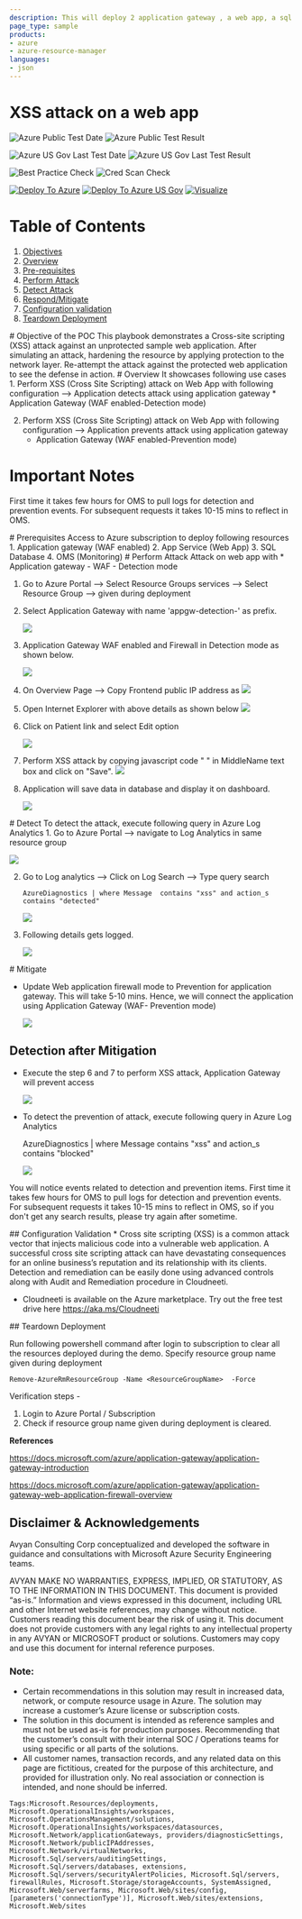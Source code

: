 ```yaml
---
description: This will deploy 2 application gateway , a web app, a sql server and database, OMS and other network resources. One app gateway is in detection mode and other is in prevention mode. Perform the XSS attack by following the guidleines and execute the scenario for mitigation and prevention of a XSS attack.
page_type: sample
products:
- azure
- azure-resource-manager
languages:
- json
---
```

# XSS attack on a web app

![Azure Public Test Date](https://azurequickstartsservice.blob.core.windows.net/badges/demos/xss-attack-prevention/PublicLastTestDate.svg)
![Azure Public Test Result](https://azurequickstartsservice.blob.core.windows.net/badges/demos/xss-attack-prevention/PublicDeployment.svg)

![Azure US Gov Last Test Date](https://azurequickstartsservice.blob.core.windows.net/badges/demos/xss-attack-prevention/FairfaxLastTestDate.svg)
![Azure US Gov Last Test Result](https://azurequickstartsservice.blob.core.windows.net/badges/demos/xss-attack-prevention/FairfaxDeployment.svg)

![Best Practice Check](https://azurequickstartsservice.blob.core.windows.net/badges/demos/xss-attack-prevention/BestPracticeResult.svg)
![Cred Scan Check](https://azurequickstartsservice.blob.core.windows.net/badges/demos/xss-attack-prevention/CredScanResult.svg)

[![Deploy To Azure](https://raw.githubusercontent.com/Azure/azure-quickstart-templates/master/1-CONTRIBUTION-GUIDE/images/deploytoazure.svg?sanitize=true)](https://portal.azure.com/#create/Microsoft.Template/uri/https%3A%2F%2Fraw.githubusercontent.com%2FAzure%2Fazure-quickstart-templates%2Fmaster%2Fdemos%2Fxss-attack-prevention%2Fazuredeploy.json)
[![Deploy To Azure US Gov](https://raw.githubusercontent.com/Azure/azure-quickstart-templates/master/1-CONTRIBUTION-GUIDE/images/deploytoazuregov.svg?sanitize=true)](https://portal.azure.us/#create/Microsoft.Template/uri/https%3A%2F%2Fraw.githubusercontent.com%2FAzure%2Fazure-quickstart-templates%2Fmaster%2Fdemos%2Fxss-attack-prevention%2Fazuredeploy.json)
[![Visualize](https://raw.githubusercontent.com/Azure/azure-quickstart-templates/master/1-CONTRIBUTION-GUIDE/images/visualizebutton.svg?sanitize=true)](http://armviz.io/#/?load=https%3A%2F%2Fraw.githubusercontent.com%2FAzure%2Fazure-quickstart-templates%2Fmaster%2Fdemos%2Fxss-attack-prevention%2Fazuredeploy.json)

# Table of Contents
1. [Objectives](#objectives)
2. [Overview](#overview)
3. [Pre-requisites](#prerequisites)
4. [Perform Attack](#attack)
5. [Detect Attack](#detect)
6. [Respond/Mitigate](#mitigate)
7. [Configuration validation](#config)
8. [Teardown Deployment](#teardown)

<a name="objectives">
# Objective of the POC
This playbook demonstrates a Cross-site scripting (XSS) attack against an unprotected sample web application.  After simulating an attack, hardening the resource by applying protection to the network layer.  Re-attempt the attack against the protected web application to see the defense in action.

<a name="overview">
# Overview
It showcases following use cases
1. Perform XSS (Cross Site Scripting) attack on Web App with following configuration --> Application detects attack using application gateway
    * Application Gateway (WAF enabled-Detection mode)

2. Perform XSS (Cross Site Scripting) attack on Web App with following configuration --> Application prevents attack using application gateway
    * Application Gateway (WAF enabled-Prevention mode)

# Important Notes <a name="notes">
First time it takes few hours for OMS to pull logs for detection and prevention events. For subsequent requests it takes 10-15 mins to reflect in OMS.

<a name="prerequisites">
# Prerequisites
Access to Azure subscription to deploy following resources
1. Application gateway (WAF enabled)
2. App Service (Web App)
3. SQL Database
4. OMS (Monitoring)

<a name="attack">
# Perform Attack
Attack on web app with
* Application gateway - WAF - Detection mode

1. Go to Azure Portal --> Select Resource Groups services --> Select Resource Group --> <ResourceGroupName> given during deployment

2. Select Application Gateway with name 'appgw-detection-' as prefix.

    ![](images/xss-appgateway-det-location.png)

3. Application Gateway WAF enabled and Firewall in Detection mode as shown below.

    ![](images/xss-appgateway-waf-det.png)

4. On Overview Page --> Copy Frontend public IP address as
    ![](images/xss-appgateway-det-ip.png)

5. Open Internet Explorer with above details as shown below
    ![](images/xss-webapp-contoso-landingpage.png)

4. Click on Patient link and select Edit option

    ![](images/xss-webapp-contoso-patients-defpage.png)

4. Perform XSS attack by copying javascript code " **<script>alert('test script')</script>** " in MiddleName text box and click on "Save".
 ![](images/xss-attack-script.png)

5. Application will save data in database and display it on dashboard.

    ![](images/xss-attack-dashboard.png)

<a name="detect">
# Detect
To detect the attack, execute following query in Azure Log Analytics
1. Go to Azure Portal --> navigate to Log Analytics in same resource group

![](images/xss-common-oms-location.png)

2. Go to Log analytics --> Click on Log Search --> Type query search

    ```AzureDiagnostics | where Message  contains "xss" and action_s contains "detected"```

    ![](images/xss-oms-log-ana-location.png)

3. Following details gets logged.

    ![](images/xss-log-analytics-det.png)

<a name="mitigate">
# Mitigate

  * Update Web application firewall mode to Prevention for application gateway. This will take 5-10 mins. Hence, we will connect the application using Application Gateway (WAF- Prevention mode)

    ![](images/xss-appgateway-waf-prev.png)

## Detection after Mitigation

* Execute the step 6 and 7  to perform XSS attack, Application Gateway will prevent access

    ![](images/403-forbidden-access-denied.png)

* To detect the prevention of attack, execute following query in Azure Log Analytics

    AzureDiagnostics | where Message  contains "xss" and action_s contains "blocked"

    ![](images/xss-log-analytics-blocked.png)

You will notice events related to detection and prevention items. First time it takes few hours for OMS to pull logs for detection and prevention events. For subsequent requests it takes 10-15 mins to reflect in OMS, so if you don't get any search results, please try again after sometime.

<a name="config">
## Configuration Validation
* Cross site scripting (XSS) is a common attack vector that injects malicious code into a vulnerable web application. A successful cross site scripting attack can have devastating consequences for an online business’s reputation and its relationship with its clients. Detection and remediation can be easily done using advanced controls along with Audit and Remediation procedure in Cloudneeti.

* Cloudneeti is available on the Azure marketplace. Try out the free test drive here https://aka.ms/Cloudneeti

<a name="teardown">
## Teardown Deployment

Run following powershell command after login to subscription to clear all the resources deployed during the demo. Specify resource group name given during deployment

 `Remove-AzureRmResourceGroup -Name <ResourceGroupName>  -Force `

Verification steps -
1. Login to Azure Portal / Subscription
2. Check if resource group name given during deployment is cleared.
<p/>

**References**

https://docs.microsoft.com/azure/application-gateway/application-gateway-introduction

https://docs.microsoft.com/azure/application-gateway/application-gateway-web-application-firewall-overview

## Disclaimer & Acknowledgements

Avyan Consulting Corp conceptualized and developed the software in guidance and consultations with Microsoft Azure Security Engineering teams.

AVYAN MAKE NO WARRANTIES, EXPRESS, IMPLIED, OR STATUTORY, AS TO THE INFORMATION IN THIS DOCUMENT. This document is provided “as-is.” Information and views expressed in this document, including URL and other Internet website references, may change without notice. Customers reading this document bear the risk of using it. This document does not provide customers with any legal rights to any intellectual property in any AVYAN or MICROSOFT product or solutions. Customers may copy and use this document for internal reference purposes.

### Note:
*	Certain recommendations in this solution may result in increased data, network, or compute resource usage in Azure. The solution may increase a customer’s Azure license or subscription costs.
*	The solution in this document is intended as reference samples and must not be used as-is for production purposes. Recommending that the customer’s consult with their internal SOC / Operations teams for using specific or all parts of the solutions.
*	All customer names, transaction records, and any related data on this page are fictitious, created for the purpose of this architecture, and provided for illustration only. No real association or connection is intended, and none should be inferred.

`Tags:Microsoft.Resources/deployments, Microsoft.OperationalInsights/workspaces, Microsoft.OperationsManagement/solutions, Microsoft.OperationalInsights/workspaces/datasources, Microsoft.Network/applicationGateways, providers/diagnosticSettings, Microsoft.Network/publicIPAddresses, Microsoft.Network/virtualNetworks, Microsoft.Sql/servers/auditingSettings, Microsoft.Sql/servers/databases, extensions, Microsoft.Sql/servers/securityAlertPolicies, Microsoft.Sql/servers, firewallRules, Microsoft.Storage/storageAccounts, SystemAssigned, Microsoft.Web/serverfarms, Microsoft.Web/sites/config, [parameters('connectionType')], Microsoft.Web/sites/extensions, Microsoft.Web/sites`
